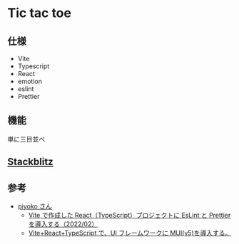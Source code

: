 # Tic tac toe

## 仕様

- Vite
- Typescript
- React
- emotion
- eslint
- Prettier

## 機能

単に三目並べ

## [Stackblitz](https://stackblitz.com/edit/goorer-tic-tac-toe)

## 参考

- [piyoko さん](https://zenn.dev/longbridge)
  - [Vite で作成した React（TypeScript）プロジェクトに EsLint と Prettier を導入する（2022/02）](https://zenn.dev/longbridge/articles/ae3aa36cf17d73)
  - [Vite+React+TypeScript で、UI フレームワークに MUI(v5)を導入する。](https://zenn.dev/longbridge/articles/bba17785710c1a)
